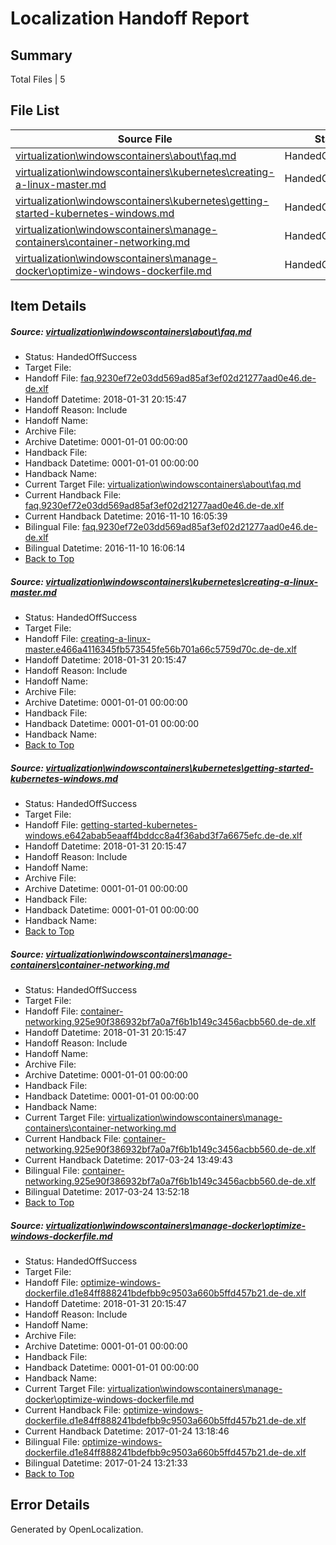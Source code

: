 # <a name='report-top'></a> Localization Handoff Report

## Summary
 Total Files | 5

## File List
 Source File | Status | Details 
 ----------- | ------ | ------- 
 [virtualization\windowscontainers\about\faq.md](https://github.com/Microsoft/Virtualization-Documentation-Private/blob/d38444cf191e6c2b0ca0dbb29678e494b72c19f5/virtualization/windowscontainers/about/faq.md) | HandedOffSuccess | [Details](#37c8cadc4e2725e8220834d41907240c1a273e09297)
 [virtualization\windowscontainers\kubernetes\creating-a-linux-master.md](https://github.com/Microsoft/Virtualization-Documentation-Private/blob/d38444cf191e6c2b0ca0dbb29678e494b72c19f5/virtualization/windowscontainers/kubernetes/creating-a-linux-master.md) | HandedOffSuccess | [Details](#3ea338f7af3dd921731fce0ec5a8b2cf8c4fef0c339)
 [virtualization\windowscontainers\kubernetes\getting-started-kubernetes-windows.md](https://github.com/Microsoft/Virtualization-Documentation-Private/blob/d38444cf191e6c2b0ca0dbb29678e494b72c19f5/virtualization/windowscontainers/kubernetes/getting-started-kubernetes-windows.md) | HandedOffSuccess | [Details](#6f8a17e6d7785ec6d99552edbe5a0c356c109a01340)
 [virtualization\windowscontainers\manage-containers\container-networking.md](https://github.com/Microsoft/Virtualization-Documentation-Private/blob/d38444cf191e6c2b0ca0dbb29678e494b72c19f5/virtualization/windowscontainers/manage-containers/container-networking.md) | HandedOffSuccess | [Details](#4b6a6523de71ba2f589245f48b310c16f6c9ccd7342)
 [virtualization\windowscontainers\manage-docker\optimize-windows-dockerfile.md](https://github.com/Microsoft/Virtualization-Documentation-Private/blob/d38444cf191e6c2b0ca0dbb29678e494b72c19f5/virtualization/windowscontainers/manage-docker/optimize-windows-dockerfile.md) | HandedOffSuccess | [Details](#ba45ee94a5d5e8a15bbbeab7b9c25f15be8be731369)

## Item Details
##### <a name='37c8cadc4e2725e8220834d41907240c1a273e09297'></a> Source: [virtualization\windowscontainers\about\faq.md](https://github.com/Microsoft/Virtualization-Documentation-Private/blob/d38444cf191e6c2b0ca0dbb29678e494b72c19f5/virtualization/windowscontainers/about/faq.md)
* Status: HandedOffSuccess
* Target File: 
* Handoff File: [faq.9230ef72e03dd569ad85af3ef02d21277aad0e46.de-de.xlf](https://github.com/MicrosoftDocs/Virtualization-Documentation-Private.handoff/blob/643eb7ded65640b82e4d8479dd85fc9fdeb645bb/ol-handoff/MicrosoftDocs/Virtualization-Documentation-Private.de-de/live/faq.9230ef72e03dd569ad85af3ef02d21277aad0e46.de-de.xlf)
* Handoff Datetime: 2018-01-31 20:15:47
* Handoff Reason: Include
* Handoff Name: 
* Archive File: 
* Archive Datetime: 0001-01-01 00:00:00
* Handback File: 
* Handback Datetime: 0001-01-01 00:00:00
* Handback Name: 
* Current Target File: [virtualization\windowscontainers\about\faq.md](https://github.com/MicrosoftDocs/Virtualization-Documentation-Private.de-de/blob/fbcf09f8b73a24d45bacc547b8c213881af26129/virtualization/windowscontainers/about/faq.md)
* Current Handback File: [faq.9230ef72e03dd569ad85af3ef02d21277aad0e46.de-de.xlf](https://github.com/MicrosoftDocs/Virtualization-Documentation-Private.handback/blob/5fa220ba14a32461d379b674de1960310eb0c398/ol-handback/Microsoft/Virtualization-Documentation-Private.de-de/live/faq.9230ef72e03dd569ad85af3ef02d21277aad0e46.de-de.xlf)
* Current Handback Datetime: 2016-11-10 16:05:39
* Bilingual File: [faq.9230ef72e03dd569ad85af3ef02d21277aad0e46.de-de.xlf](https://github.com/MicrosoftDocs/Virtualization-Documentation-Private.handback/blob/5fa220ba14a32461d379b674de1960310eb0c398/ol-handback/Microsoft/Virtualization-Documentation-Private.de-de/live/faq.9230ef72e03dd569ad85af3ef02d21277aad0e46.de-de.xlf)
* Bilingual Datetime: 2016-11-10 16:06:14
* [Back to Top](#report-top)

##### <a name='3ea338f7af3dd921731fce0ec5a8b2cf8c4fef0c339'></a> Source: [virtualization\windowscontainers\kubernetes\creating-a-linux-master.md](https://github.com/Microsoft/Virtualization-Documentation-Private/blob/d38444cf191e6c2b0ca0dbb29678e494b72c19f5/virtualization/windowscontainers/kubernetes/creating-a-linux-master.md)
* Status: HandedOffSuccess
* Target File: 
* Handoff File: [creating-a-linux-master.e466a4116345fb573545fe56b701a66c5759d70c.de-de.xlf](https://github.com/MicrosoftDocs/Virtualization-Documentation-Private.handoff/blob/643eb7ded65640b82e4d8479dd85fc9fdeb645bb/ol-handoff/MicrosoftDocs/Virtualization-Documentation-Private.de-de/live/creating-a-linux-master.e466a4116345fb573545fe56b701a66c5759d70c.de-de.xlf)
* Handoff Datetime: 2018-01-31 20:15:47
* Handoff Reason: Include
* Handoff Name: 
* Archive File: 
* Archive Datetime: 0001-01-01 00:00:00
* Handback File: 
* Handback Datetime: 0001-01-01 00:00:00
* Handback Name: 
* [Back to Top](#report-top)

##### <a name='6f8a17e6d7785ec6d99552edbe5a0c356c109a01340'></a> Source: [virtualization\windowscontainers\kubernetes\getting-started-kubernetes-windows.md](https://github.com/Microsoft/Virtualization-Documentation-Private/blob/d38444cf191e6c2b0ca0dbb29678e494b72c19f5/virtualization/windowscontainers/kubernetes/getting-started-kubernetes-windows.md)
* Status: HandedOffSuccess
* Target File: 
* Handoff File: [getting-started-kubernetes-windows.e642abab5eaaff4bddcc8a4f36abd3f7a6675efc.de-de.xlf](https://github.com/MicrosoftDocs/Virtualization-Documentation-Private.handoff/blob/643eb7ded65640b82e4d8479dd85fc9fdeb645bb/ol-handoff/MicrosoftDocs/Virtualization-Documentation-Private.de-de/live/getting-started-kubernetes-windows.e642abab5eaaff4bddcc8a4f36abd3f7a6675efc.de-de.xlf)
* Handoff Datetime: 2018-01-31 20:15:47
* Handoff Reason: Include
* Handoff Name: 
* Archive File: 
* Archive Datetime: 0001-01-01 00:00:00
* Handback File: 
* Handback Datetime: 0001-01-01 00:00:00
* Handback Name: 
* [Back to Top](#report-top)

##### <a name='4b6a6523de71ba2f589245f48b310c16f6c9ccd7342'></a> Source: [virtualization\windowscontainers\manage-containers\container-networking.md](https://github.com/Microsoft/Virtualization-Documentation-Private/blob/d38444cf191e6c2b0ca0dbb29678e494b72c19f5/virtualization/windowscontainers/manage-containers/container-networking.md)
* Status: HandedOffSuccess
* Target File: 
* Handoff File: [container-networking.925e90f386932bf7a0a7f6b1b149c3456acbb560.de-de.xlf](https://github.com/MicrosoftDocs/Virtualization-Documentation-Private.handoff/blob/643eb7ded65640b82e4d8479dd85fc9fdeb645bb/ol-handoff/MicrosoftDocs/Virtualization-Documentation-Private.de-de/live/container-networking.925e90f386932bf7a0a7f6b1b149c3456acbb560.de-de.xlf)
* Handoff Datetime: 2018-01-31 20:15:47
* Handoff Reason: Include
* Handoff Name: 
* Archive File: 
* Archive Datetime: 0001-01-01 00:00:00
* Handback File: 
* Handback Datetime: 0001-01-01 00:00:00
* Handback Name: 
* Current Target File: [virtualization\windowscontainers\manage-containers\container-networking.md](https://github.com/MicrosoftDocs/Virtualization-Documentation-Private.de-de/blob/fe16c87922368353c71be9d25be214164cb2794c/virtualization/windowscontainers/manage-containers/container-networking.md)
* Current Handback File: [container-networking.925e90f386932bf7a0a7f6b1b149c3456acbb560.de-de.xlf](https://github.com/MicrosoftDocs/Virtualization-Documentation-Private.handback/blob/3ae958cc8d2906396889618eedeb5cf119f79cb1/ol-handback/Microsoft/Virtualization-Documentation-Private.de-de/live/container-networking.925e90f386932bf7a0a7f6b1b149c3456acbb560.de-de.xlf)
* Current Handback Datetime: 2017-03-24 13:49:43
* Bilingual File: [container-networking.925e90f386932bf7a0a7f6b1b149c3456acbb560.de-de.xlf](https://github.com/MicrosoftDocs/Virtualization-Documentation-Private.handback/blob/3ae958cc8d2906396889618eedeb5cf119f79cb1/ol-handback/Microsoft/Virtualization-Documentation-Private.de-de/live/container-networking.925e90f386932bf7a0a7f6b1b149c3456acbb560.de-de.xlf)
* Bilingual Datetime: 2017-03-24 13:52:18
* [Back to Top](#report-top)

##### <a name='ba45ee94a5d5e8a15bbbeab7b9c25f15be8be731369'></a> Source: [virtualization\windowscontainers\manage-docker\optimize-windows-dockerfile.md](https://github.com/Microsoft/Virtualization-Documentation-Private/blob/d38444cf191e6c2b0ca0dbb29678e494b72c19f5/virtualization/windowscontainers/manage-docker/optimize-windows-dockerfile.md)
* Status: HandedOffSuccess
* Target File: 
* Handoff File: [optimize-windows-dockerfile.d1e84ff888241bdefbb9c9503a660b5ffd457b21.de-de.xlf](https://github.com/MicrosoftDocs/Virtualization-Documentation-Private.handoff/blob/643eb7ded65640b82e4d8479dd85fc9fdeb645bb/ol-handoff/MicrosoftDocs/Virtualization-Documentation-Private.de-de/live/optimize-windows-dockerfile.d1e84ff888241bdefbb9c9503a660b5ffd457b21.de-de.xlf)
* Handoff Datetime: 2018-01-31 20:15:47
* Handoff Reason: Include
* Handoff Name: 
* Archive File: 
* Archive Datetime: 0001-01-01 00:00:00
* Handback File: 
* Handback Datetime: 0001-01-01 00:00:00
* Handback Name: 
* Current Target File: [virtualization\windowscontainers\manage-docker\optimize-windows-dockerfile.md](https://github.com/MicrosoftDocs/Virtualization-Documentation-Private.de-de/blob/6c6f96dbd687188f2624f99812e45211aca6ad09/virtualization/windowscontainers/manage-docker/optimize-windows-dockerfile.md)
* Current Handback File: [optimize-windows-dockerfile.d1e84ff888241bdefbb9c9503a660b5ffd457b21.de-de.xlf](https://github.com/MicrosoftDocs/Virtualization-Documentation-Private.handback/blob/ebc577621967322344de88b0bc4c6b35bcb3dbd2/ol-handback/Microsoft/Virtualization-Documentation-Private.de-de/live/optimize-windows-dockerfile.d1e84ff888241bdefbb9c9503a660b5ffd457b21.de-de.xlf)
* Current Handback Datetime: 2017-01-24 13:18:46
* Bilingual File: [optimize-windows-dockerfile.d1e84ff888241bdefbb9c9503a660b5ffd457b21.de-de.xlf](https://github.com/MicrosoftDocs/Virtualization-Documentation-Private.handback/blob/ebc577621967322344de88b0bc4c6b35bcb3dbd2/ol-handback/Microsoft/Virtualization-Documentation-Private.de-de/live/optimize-windows-dockerfile.d1e84ff888241bdefbb9c9503a660b5ffd457b21.de-de.xlf)
* Bilingual Datetime: 2017-01-24 13:21:33
* [Back to Top](#report-top)


## Error Details

Generated by OpenLocalization.

